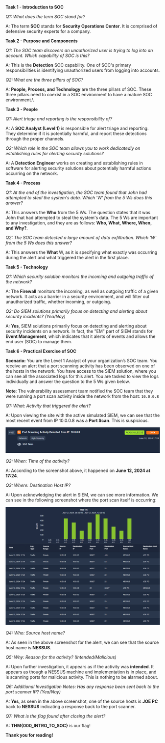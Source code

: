 **Task 1 - Introduction to SOC**

*Q1: What does the term SOC stand for?*

A: The term **SOC** stands for **Security Operations Center**. It is comprised of defensive security experts for a company.

**Task 2 - Purpose and Components**

*Q1: The SOC team discovers an unauthorized user is trying to log into an account. Which capability of SOC is this?*

A: This is the **Detection** SOC capability. One of SOC's primary responsibilities is identifying unauthorized users from logging into accounts.

*Q2: What are the three pillars of SOC?*

A: **People, Process, and Technology** are the three pillars of SOC. These three pillars need to coexist in a SOC environment to have a mature SOC environment.\

**Task 3 - People**

*Q1: Alert triage and reporting is the responsibility of?*

A: A **SOC Analyst (Level 1)** is responsible for alert triage and reporting. They determine if it is potentially harmful, and report these detections through the proper channels.

*Q2: Which role in the SOC team allows you to work dedicatedly on establishing rules for alerting security solutions?*

A: A **Detection Engineer** works on creating and establishing rules in software for alerting security solutions about potentially harmful actions occurring on the network.

**Task 4 - Process**

*Q1: At the end of the investigation, the SOC team found that John had attempted to steal the system's data. Which 'W' from the 5 Ws does this answer?*

A: This answers the **Who** from the 5 Ws. The question states that it was John that had attempted to steal the system's data. The 5 Ws are important to any investigation, and they are as follows: **Who, What, Where, When, and Why?**.

*Q2: The SOC team detected a large amount of data exfiltration. Which 'W' from the 5 Ws does this answer?*

A: This answers the **What** W, as it is specifying what exactly was occurring during the alert and what triggered the alert in the first place.

**Task 5 - Technology**

*Q1: Which security solution monitors the incoming and outgoing traffic of the network?*

A: The **Firewall** monitors the incoming, as well as outgoing traffic of a given network. It acts as a barrier in a security environment, and will filter out unauthorized traffic, whether incoming, or outgoing.

*Q2: Do SIEM solutions primarily focus on detecting and alerting about security incidents? (Yea/Nay)*

A: **Yes**, SIEM solutions primarily focus on detecting and alerting about security incidents on a network. In fact, the "EM" part of SIEM stands for **Event Management**, which indicates that it alerts of events and allows the end user (SOC) to manage them.

**Task 6 - Practical Exercise of SOC**

**Scenario:**
You are the Level 1 Analyst of your organization’s SOC team. You receive an alert that a port scanning activity has been observed on one of the hosts in the network. You have access to the SIEM solution, where you can see all the associated logs for this alert. You are tasked to view the logs individually and answer the question to the 5 Ws given below.

**Note**: The vulnerability assessment team notified the SOC team that they were running a port scan activity inside the network from the host: `10.0.0.8`

*Q1: What: Activity that triggered the alert?*

A: Upon viewing the site with the active simulated SIEM, we can see that the most recent event from IP 10.0.0.8 was a **Port Scan**. This is suspicious.

![alt text](Images/socfund-fig1.png)

*Q2: When: Time of the activity?*

A: According to the screenshot above, it happened on **June 12, 2024 at 17:24**.

*Q3: Where: Destination Host IP?*

A: Upon acknowledging the alert in SIEM, we can see more information. We can see in the following screenshot where the port scan itself is occurring:

![alt text](Images/socfund-fig2.png)


*Q4: Who: Source host name?*

A: As seen in the above screenshot for the alert, we can see that the source host name is **NESSUS**.

*Q5: Why: Reason for the activity? (Intended/Malicious)*

A: Upon further investigation, it appears as if the activity was **intended**. It appears as though a NESSUS machine and implementation is in place, and is scanning ports for malicious activity. This is nothing to be alarmed about.

*Q6: Additional Investigation Notes: Has any response been sent back to the port scanner IP? (Yea/Nay)*

A: **Yes**, as seen in the above screenshot, one of the source hosts is **JOE PC** back to **NESSUS** indicating a response back to the port scanner.

*Q7: What is the flag found after closing the alert?*

A: **THM{000_INTRO_TO_SOC}** is our flag!

**Thank you for reading!**


